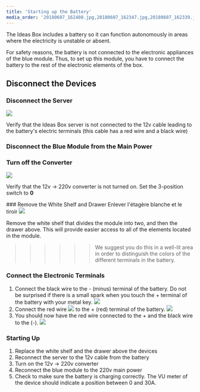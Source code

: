 ```yaml
---
title: 'Starting up the Battery'
media_order: '20180607_162408.jpg,20180607_162347.jpg,20180607_162339.jpg,20180607_162328.jpg,20180607_163323.jpg,20180607_163142.jpg,comment-sertir-des-cosses-electriques.jpg,IMG_20170123_160409.jpg'
---
```


The Ideas Box includes a battery so it can function autonomously in areas where the electricity is unstable or absent.

For safety reasons, the battery is not connected to the electronic appliances of the blue module.  Thus, to set up this module, you have to connect the battery to the rest of the electronic elements of the box.

## Disconnect the Devices

### Disconnect the Server
![](comment-sertir-des-cosses-electriques.jpg?cropResize=100,100)

Verify that the Ideas Box server is not connected to the 12v cable leading to the battery's electric terminals (this cable has a red wire and a black wire)

### Disconnect the Blue Module from the Main Power
### Turn off the Converter
![](20180607_162328.jpg)

Verify that the 12v -> 220v converter is not turned on.  Set the 3-position switch to **0**

### Remove the White Shelf and Drawer Enlever l'étagère blanche et le tiroir
![](IMG_20170123_160409.jpg)

Remove the white shelf that divides the module into two, and then the drawer above.  This will provide easier access to all of the elements located in the module.
>>>>>>We suggest you do this in a well-lit area in order to distinguish the colors of the different terminals in the battery.

### Connect the Electronic Terminals 
1. Connect the black wire to the - (minus) terminal of the battery.  Do not be surprised if there is a small spark when you touch the + terminal of the battery with your metal key. ![](20180607_162408.jpg)
2. Connect the red wire ![](20180607_163142.jpg) to the + (red) terminal of the battery. ![](20180607_162347.jpg)
3. You should now have the red wire connected to the + and the black wire to the (-).  ![](20180607_162339.jpg)

### Starting Up
1. Replace the white shelf and the drawer above the devices
2. Reconnect the server to the 12v cable from the battery
3. Turn on the 12v -> 220v converter
4. Reconnect the blue module to the 220v main power
5. Check to make sure the battery is charging correctly.  The VU meter of the device should indicate a position between 0 and 30A.
